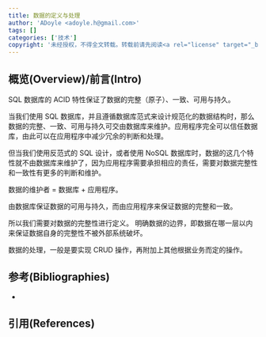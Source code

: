 ```yaml
---
title: 数据的定义与处理
author: 'ADoyle <adoyle.h@gmail.com>'
tags: []
categories: ['技术']
copyright: '未经授权，不得全文转载。转载前请先阅读<a rel="license" target="_blank" href="//adoyle.me/blog/copyright.html">本站版权声明</a>'
---
```


## 概览(Overview)/前言(Intro)

SQL 数据库的 ACID 特性保证了数据的完整（原子）、一致、可用与持久。

当我们使用 SQL 数据库，并且遵循数据库范式来设计规范化的数据结构时，那么数据的完整、一致、可用与持久可交由数据库来维护。应用程序完全可以信任数据库，由此可以在应用程序中减少冗余的判断和处理。

但当我们使用反范式的 SQL 设计，或者使用 NoSQL 数据库时，数据的这几个特性就不由数据库来维护了，因为应用程序需要承担相应的责任，需要对数据完整性和一致性有更多的判断和维护。


数据的维护者 = 数据库 + 应用程序。

由数据库保证数据的可用与持久，而由应用程序来保证数据的完整和一致。


所以我们需要对数据的完整性进行定义。
明确数据的边界，即数据在哪一层以内来保证数据自身的完整性不被外部系统破坏。

数据的处理，一般是要实现 CRUD 操作，再附加上其他根据业务而定的操作。

<!-- more -->



## 参考(Bibliographies)
- [][B1]

## 引用(References)
[^1]: [][R1]


<!-- 以下是相关链接 -->

[R1]: <url> "备注"

[B1]: <url> "备注"
